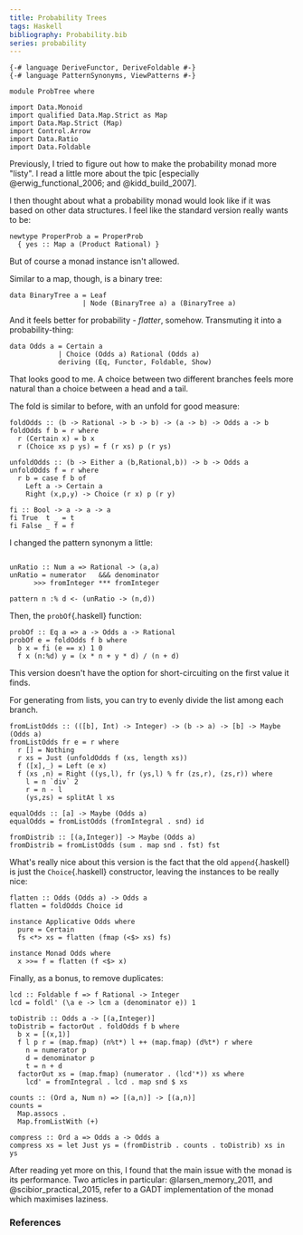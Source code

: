 ```yaml
---
title: Probability Trees
tags: Haskell
bibliography: Probability.bib
series: probability
---
```

```{.haskell .literate .hidden_source}
{-# language DeriveFunctor, DeriveFoldable #-}
{-# language PatternSynonyms, ViewPatterns #-}

module ProbTree where

import Data.Monoid
import qualified Data.Map.Strict as Map
import Data.Map.Strict (Map)
import Control.Arrow
import Data.Ratio
import Data.Foldable
```
Previously, I tried to figure out how to make the probability monad more "listy". I read a little more about the tpic [especially @erwig_functional_2006; and @kidd_build_2007].

I then thought about what a probability monad would look like if it was based on other data structures. I feel like the standard version really wants to be:

```{.haskell .literate}
newtype ProperProb a = ProperProb
  { yes :: Map a (Product Rational) }
```

But of course a monad instance isn't allowed.

Similar to a map, though, is a binary tree:

```{.haskell .literate}
data BinaryTree a = Leaf
                  | Node (BinaryTree a) a (BinaryTree a)
```

And it feels better for probability - *flatter*, somehow. Transmuting it into a probability-thing:

```{.haskell .literate}
data Odds a = Certain a
            | Choice (Odds a) Rational (Odds a)
            deriving (Eq, Functor, Foldable, Show)
```

That looks good to me. A choice between two different branches feels more natural than a choice between a head and a tail.

The fold is similar to before, with an unfold for good measure:

```{.haskell .literate}
foldOdds :: (b -> Rational -> b -> b) -> (a -> b) -> Odds a -> b
foldOdds f b = r where
  r (Certain x) = b x
  r (Choice xs p ys) = f (r xs) p (r ys)
  
unfoldOdds :: (b -> Either a (b,Rational,b)) -> b -> Odds a
unfoldOdds f = r where
  r b = case f b of
    Left a -> Certain a
    Right (x,p,y) -> Choice (r x) p (r y)
  
fi :: Bool -> a -> a -> a
fi True  t _ = t
fi False _ f = f
```

I changed the pattern synonym a little:

```{.haskell .literate}

unRatio :: Num a => Rational -> (a,a)
unRatio = numerator   &&& denominator 
      >>> fromInteger *** fromInteger

pattern n :% d <- (unRatio -> (n,d))
```

Then, the `probOf`{.haskell} function:

```{.haskell .literate}
probOf :: Eq a => a -> Odds a -> Rational
probOf e = foldOdds f b where
  b x = fi (e == x) 1 0
  f x (n:%d) y = (x * n + y * d) / (n + d)
```

This version doesn't have the option for short-circuiting on the first value it finds.

For generating from lists, you can try to evenly divide the list among each branch.

```{.haskell .literate}
fromListOdds :: (([b], Int) -> Integer) -> (b -> a) -> [b] -> Maybe (Odds a)
fromListOdds fr e = r where
  r [] = Nothing
  r xs = Just (unfoldOdds f (xs, length xs))
  f ([x],_) = Left (e x)
  f (xs ,n) = Right ((ys,l), fr (ys,l) % fr (zs,r), (zs,r)) where
    l = n `div` 2
    r = n - l
    (ys,zs) = splitAt l xs

equalOdds :: [a] -> Maybe (Odds a)
equalOdds = fromListOdds (fromIntegral . snd) id

fromDistrib :: [(a,Integer)] -> Maybe (Odds a)
fromDistrib = fromListOdds (sum . map snd . fst) fst
```

What's really nice about this version is the fact that the old `append`{.haskell} is just the `Choice`{.haskell} constructor, leaving the instances to be really nice:

```{.haskell .literate}
flatten :: Odds (Odds a) -> Odds a
flatten = foldOdds Choice id

instance Applicative Odds where
  pure = Certain
  fs <*> xs = flatten (fmap (<$> xs) fs)
  
instance Monad Odds where
  x >>= f = flatten (f <$> x)
```

Finally, as a bonus, to remove duplicates:

```{.haskell .literate}
lcd :: Foldable f => f Rational -> Integer
lcd = foldl' (\a e -> lcm a (denominator e)) 1

toDistrib :: Odds a -> [(a,Integer)]
toDistrib = factorOut . foldOdds f b where
  b x = [(x,1)]
  f l p r = (map.fmap) (n%t*) l ++ (map.fmap) (d%t*) r where
    n = numerator p
    d = denominator p
    t = n + d
  factorOut xs = (map.fmap) (numerator . (lcd'*)) xs where
    lcd' = fromIntegral . lcd . map snd $ xs

counts :: (Ord a, Num n) => [(a,n)] -> [(a,n)]
counts = 
  Map.assocs . 
  Map.fromListWith (+)
      
compress :: Ord a => Odds a -> Odds a
compress xs = let Just ys = (fromDistrib . counts . toDistrib) xs in ys
```
After reading yet more on this, I found that the main issue with the monad is its performance. Two articles in particular: @larsen_memory_2011, and @scibior_practical_2015, refer to a GADT implementation of the monad which maximises laziness.

### References

